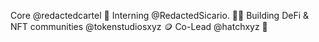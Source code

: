 Core @redactedcartel 🦋 
Interning @RedactedSicario. 👨‍🎓 
Building DeFi & NFT communities @tokenstudiosxyz 🪙
Co-Lead @hatchxyz 🥚